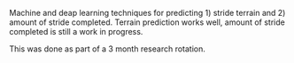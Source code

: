 Machine and deap learning techniques for predicting 1) stride terrain and 2) amount of stride completed. Terrain prediction works well, amount of stride completed is still a work in progress.

This was done as part of a 3 month research rotation. 